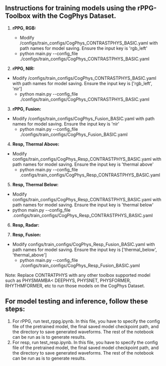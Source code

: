 ## Instructions for training models using the rPPG-Toolbox with the CogPhys Dataset.

1) **rPPG, RGB:**
	- Modify /configs/train_configs/CogPhys_CONTRASTPHYS_BASIC.yaml with path names for model saving. Ensure the input key is 'rgb_left'
	- python main.py --config_file ./configs/train_configs/CogPhys_CONTRASTPHYS_BASIC.yaml

2) **rPPG, NIR:**
  - Modify /configs/train_configs/CogPhys_CONTRASTPHYS_BASIC.yaml with path names for model saving. Ensure the input key is ['rgb_left', 'nir']
	- python main.py --config_file ./configs/train_configs/CogPhys_CONTRASTPHYS_BASIC.yaml
   
3) **rPPG, Fusion:**
  - Modify /configs/train_configs/CogPhys_Fusion_BASIC.yaml with path names for model saving. Ensure the input key is 'nir'
	- python main.py --config_file ./configs/train_configs/CogPhys_Fusion_BASIC.yaml

4) **Resp, Thermal Above:**
  - Modify configs/train_configs/CogPhys_Resp_CONTRASTPHYS_BASIC.yaml with path names for model saving. Ensure the input key is 'thermal above'
	- python main.py --config_file .configs/train_configs/CogPhys_Resp_CONTRASTPHYS_BASIC.yaml

5) **Resp, Thermal Below:**
  - Modify configs/train_configs/CogPhys_Resp_CONTRASTPHYS_BASIC.yaml with path names for model saving. Ensure the input key is 'thermal below'
  - python main.py --config_file .configs/train_configs/CogPhys_Resp_CONTRASTPHYS_BASIC.yaml

6) **Resp, Radar:**


7) **Resp, Fusion:**
  - Modify configs/train_configs/CogPhys_Resp_Fusion_BASIC.yaml with path names for model saving. Ensure the input key is ['thermal_below', 'thermal_above']
	- python main.py --config_file ./configs/train_configs/CogPhys_Resp_Fusion_BASIC.yaml

Note: Replace CONTRATPHYS with any other toolbox supported model such as PHYSMAMBA< DEEPHYS, PHYSNET, PHYSFORMER, RHYTHMFORMER, etc to run those models on the CogPhys Dataset. 

## For model testing and inference, follow these steps:
1) For rPPG, run test_rppg.ipynb. In this file, you have to specify the config file of the pretrained model, the final saved model checkpoint path, and the directory to save generated waveforms. The rest of the notebook can be run as is to generate results.
2) For resp, run test_resp.ipynb. In this file, you have to specify the config file of the pretrained model, the final saved model checkpoint path, and the directory to save generated waveforms. The rest of the notebook can be run as is to generate results.

